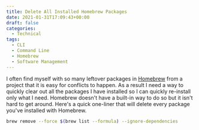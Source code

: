```yaml
---
title: Delete All Installed Homebrew Packages
date: 2021-01-31T17:09:43+00:00
draft: false
categories:
  - Technical
tags:
  - CLI
  - Command Line
  - Homebrew
  - Software Management
---
```


I often find myself with so many leftover packages in [Homebrew][1] from a project that it is easy for conflicts to happen. As a result I need a way to quickly clear out all the packages I have installed so I can quickly re-install only what I need. Homebrew doesn't have a built-in way to do so but it isn't hard to get around. Here's a quick one-liner that will delete every package you've installed with Homebrew.

``` bash
brew remove --force $(brew list --formula) --ignore-dependencies
```

 [1]: https://brew.sh/
